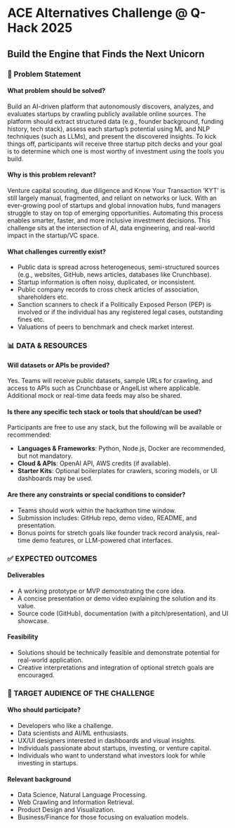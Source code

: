 # ACE Alternatives Challenge @ Q-Hack 2025

## Build the Engine that Finds the Next Unicorn

### 📄 Problem Statement

#### What problem should be solved?

Build an AI-driven platform that autonomously discovers, analyzes, and evaluates startups by crawling publicly available online sources. The platform should extract structured data (e.g., founder background, funding history, tech stack), assess each startup’s potential using ML and NLP techniques (such as LLMs), and present the discovered insights. To kick things off, participants will receive three startup pitch decks and your goal is to determine which one is most worthy of investment using the tools you build.

#### Why is this problem relevant?

Venture capital scouting, due diligence and Know Your Transaction ‘KYT’ is still largely manual, fragmented, and reliant on networks or luck. With an ever-growing pool of startups and global innovation hubs, fund managers struggle to stay on top of emerging opportunities. Automating this process enables smarter, faster, and more inclusive investment decisions. This challenge sits at the intersection of AI, data engineering, and real-world impact in the startup/VC space.

#### What challenges currently exist?

- Public data is spread across heterogeneous, semi-structured sources (e.g., websites, GitHub, news articles, databases like Crunchbase).
- Startup information is often noisy, duplicated, or inconsistent.
- Public company records to cross check articles of association, shareholders etc.
- Sanction scanners to check if a Politically Exposed Person (PEP) is involved or if the individual has any registered legal cases, outstanding fines etc.
- Valuations of peers to benchmark and check market interest.

### 📊 DATA & RESOURCES

#### Will datasets or APIs be provided?

Yes. Teams will receive public datasets, sample URLs for crawling, and access to APIs such as Crunchbase or AngelList where applicable. Additional mock or real-time data feeds may also be shared.

#### Is there any specific tech stack or tools that should/can be used?

Participants are free to use any stack, but the following will be available or recommended:
- **Languages & Frameworks**: Python, Node.js, Docker are recommended, but not mandatory.
- **Cloud & APIs**: OpenAI API, AWS credits (if available).
- **Starter Kits**: Optional boilerplates for crawlers, scoring models, or UI dashboards may be used.

#### Are there any constraints or special conditions to consider?

- Teams should work within the hackathon time window.
- Submission includes: GitHub repo, demo video, README, and presentation.
- Bonus points for stretch goals like founder track record analysis, real-time demo features, or LLM-powered chat interfaces.

### ✅ EXPECTED OUTCOMES

#### Deliverables

- A working prototype or MVP demonstrating the core idea.
- A concise presentation or demo video explaining the solution and its value.
- Source code (GitHub), documentation (with a pitch/presentation), and UI showcase.

#### Feasibility

- Solutions should be technically feasible and demonstrate potential for real-world application.
- Creative interpretations and integration of optional stretch goals are encouraged.

### 🎯 TARGET AUDIENCE OF THE CHALLENGE

#### Who should participate?

- Developers who like a challenge.
- Data scientists and AI/ML enthusiasts.
- UX/UI designers interested in dashboards and visual insights.
- Individuals passionate about startups, investing, or venture capital.
- Individuals who want to understand what investors look for while investing in startups.

#### Relevant background

- Data Science, Natural Language Processing.
- Web Crawling and Information Retrieval.
- Product Design and Visualization.
- Business/Finance for those focusing on evaluation models.
